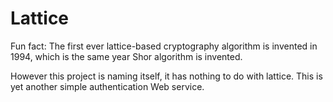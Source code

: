 # Lattice
Fun fact: The first ever lattice-based cryptography algorithm is invented in 1994, which is the same year Shor algorithm is invented.

However this project is naming itself, it has nothing to do with lattice. This is yet another simple authentication Web service.
